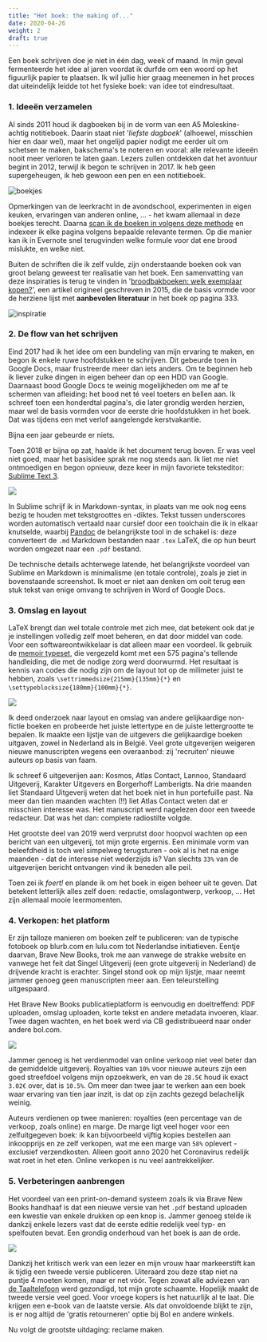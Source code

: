 ```yaml
---
title: "Het boek: the making of..."
date: 2020-04-26
weight: 2
draft: true
---
```


<style>
#body img {
    border: 1px solid grey;
}
</style>

Een boek schrijven doe je niet in één dag, week of maand. In mijn geval fermenteerde het idee al jaren voordat ik durfde om een woord op het figuurlijk papier te plaatsen. Ik wil jullie hier graag meenemen in het proces dat uiteindelijk leidde tot het fysieke boek: van idee tot eindresultaat.  

### 1. Ideeën verzamelen

Al sinds 2011 houd ik dagboeken bij in de vorm van een A5 Moleskine-achtig notitieboek. Daarin staat niet '_liefste dagboek_' (alhoewel, misschien hier en daar wel), maar het ongelijd papier nodigt me eerder uit om schetsen te maken, bakschema's te noteren en vooral: alle relevante ideeën nooit meer verloren te laten gaan. Lezers zullen ontdekken dat het avontuur begint in 2012, terwijl ik begon te schrijven in 2017. Ik heb geen supergeheugen, ik heb gewoon een pen en een notitieboek.

![boekjes](/images/makingof-boekjes.jpg)

Opmerkingen van de leerkracht in de avondschool, experimenten in eigen keuken, ervaringen van anderen online, ... - het kwam allemaal in deze boekjes terecht. Daarna [scan ik de boeken in volgens deze methode](https://brainbaking.com/post/journaling-in-practice/) en indexeer ik elke pagina volgens bepaalde relevante termen. Op die manier kan ik in Evernote snel terugvinden welke formule voor dat ene brood mislukte, en welke niet. 

Buiten de schriften die ik zelf vulde, zijn onderstaande boeken ook van groot belang geweest ter realisatie van het boek. Een samenvatting van deze inspiraties is terug te vinden in '[broodbakboeken: welk exemplaar kopen?](/brood-bak-boeken-welk-exemplaar-kopen-1/)', een artikel origineel geschreven in 2015, die de basis vormde voor de herziene lijst met **aanbevolen literatuur** in het boek op pagina 333. 

![inspiratie](/images/makingof-inspiratie.jpg)

### 2. De flow van het schrijven

Eind 2017 had ik het idee om een bundeling van mijn ervaring te maken, en begon ik enkele ruwe hoofdstukken te schrijven. Dit gebeurde toen in Google Docs, maar frustreerde meer dan iets anders. Om te beginnen heb ik liever zulke dingen in eigen beheer dan op een HDD van Google. Daarnaast bood Google Docs te weinig mogelijkheden om me af te schermen van afleiding: het bood net té veel toeters en bellen aan. Ik schreef toen een honderdtal pagina's, die later grondig werden herzien, maar wel de basis vormden voor de eerste drie hoofdstukken in het boek. Dat was tijdens een met verlof aangelengde kerstvakantie.

Bijna een jaar gebeurde er niets.

Toen 2018 er bijna op zat, haalde ik het document terug boven. Er was veel niet goed, maar het basisidee sprak me nog steeds aan. Ik liet me niet ontmoedigen en begon opnieuw, deze keer in mijn favoriete teksteditor: [Sublime Text 3](https://www.sublimetext.com/3). 

![](/images/makingof-schrijven.png)

In Sublime schrijf ik in Markdown-syntax, in plaats van me ook nog eens bezig te houden met tekstgroottes en -diktes. Tekst tussen underscores worden automatisch vertaald naar cursief door een toolchain die ik in elkaar knutselde, waarbij [Pandoc](https://pandoc.org/) de belangrijkste tool in de schakel is: deze converteert de `.md` Markdown bestanden naar `.tex` LaTeX, die op hun beurt worden omgezet naar een `.pdf` bestand.

De technische details achterwege latende, het belangrijkste voordeel van Sublime en Markdown is minimalisme (en totale controle), zoals je ziet in bovenstaande screenshot. Ik moet er niet aan denken om ooit terug een stuk tekst van enige omvang te schrijven in Word of Google Docs. 

### 3. Omslag en layout

LaTeX brengt dan wel totale controle met zich mee, dat betekent ook dat je je instellingen volledig zelf moet beheren, en dat door middel van code. Voor een softwareontwikkelaar  is dat alleen maar een voordeel. Ik gebruik de [memoir typeset](https://www.ctan.org/pkg/memoir), die vergezeld komt met een 575 pagina's tellende handleiding, die met de nodige zorg werd doorwurmd. Het resultaat is kennis van codes die nodig zijn om de layout tot op de milimeter juist te hebben, zoals `\settrimmedsize{215mm}{135mm}{*}` en `\settypeblocksize{180mm}{100mm}{*}`.

![](/images/makingof-layout.jpg)

Ik deed onderzoek naar layout en omslag van andere gelijkaardige non-fictie boeken en probeerde het juiste lettertype en de juiste lettergrootte te bepalen. Ik maakte een lijstje van de uitgevers die gelijkaardige boeken uitgaven, zowel in Nederland als in België. Veel grote uitgeverijen weigeren nieuwe manuscripten wegens een overaanbod: zij 'recruiten' nieuwe auteurs op basis van faam. 

Ik schreef 6 uitgeverijen aan: Kosmos, Atlas Contact, Lannoo, Standaard Uitgeverij, Karakter Uitgevers en Borgerhoff Lamberigts. Na drie maanden liet Standaard Uitgeverij weten dat het boek niet in hun portefuille past. Na meer dan tien maanden wachten (!!) liet Atlas Contact weten dat er misschien interesse was. Het manuscript werd nagelezen door een tweede redacteur. Dat was het dan: complete radiostilte volgde. 

Het grootste deel van 2019 werd verprutst door hoopvol wachten op een bericht van een uitgeverij, tot mijn grote ergernis. Een minimale vorm van beleefdheid is toch wel simpelweg terugsturen - ook al is het na enige maanden - dat de interesse niet wederzijds is? Van slechts `33%` van de uitgeverijen bericht ontvangen vind ik beneden alle peil. 

Toen zei ik _foert!_ en plande ik om het boek in eigen beheer uit te geven. Dat betekent letterlijk alles zelf doen: redactie, omslagontwerp, verkoop, ... Het zijn allemaal mooie leermomenten. 

### 4. Verkopen: het platform

Er zijn talloze manieren om boeken zelf te publiceren: van de typische fotoboek op blurb.com en lulu.com tot Nederlandse initiatieven. Eentje daarvan, Brave New Books, trok me aan vanwege de strakke website en vanwege het feit dat Singel Uitgeverij (een grote uitgeverij in Nederland) de drijvende kracht is erachter. Singel stond ook op mijn lijstje, maar neemt jammer genoeg geen manuscripten meer aan. Een teleurstelling uitgespaard. 

Het Brave New Books publicatieplatform is eenvoudig en doeltreffend: PDF uploaden, omslag uploaden, korte tekst en andere metadata invoeren, klaar. Twee dagen wachten, en het boek werd via CB gedistribueerd naar onder andere bol.com. 

![](/images/makingof-platform.png)

Jammer genoeg is het verdienmodel van online verkoop niet veel beter dan de gemiddelde uitgeverij. Royalties van `10%` voor nieuwe auteurs zijn een goed streefdoel volgens mijn opzoekwerk, en van de `28.5€` houd ik exact `3.02€` over, dat is `10.5%`. Om meer dan twee jaar te werken aan een boek waar ervaring van tien jaar inzit, is dat op zijn zachts gezegd belachelijk weinig. 

Auteurs verdienen op twee manieren: royalties (een percentage van de verkoop, zoals online) en marge. De marge ligt veel hoger voor een zelfuitgegeven boek: ik kan bijvoorbeeld vijftig kopies bestellen aan inkoopprijs en ze zelf verkopen, wat me een marge van `58%` oplevert - exclusief verzendkosten. Alleen gooit anno 2020 het Coronavirus redelijk wat roet in het eten. Online verkopen is nu veel aantrekkelijker. 

### 5. Verbeteringen aanbrengen

Het voordeel van een print-on-demand systeem zoals ik via Brave New Books handhaaf is dat een nieuwe versie van het `.pdf` bestand uploaden een kwestie van enkele drukken op een knop is. Jammer genoeg stelde ik dankzij enkele lezers vast dat de eerste editie redelijk veel typ- en spelfouten bevat. Een grondig onderhoud van het boek is aan de orde.

![](/images/makingof-verbeterwerk.jpg)

Dankzij het kritisch werk van een lezer en mijn vrouw haar markeerstift kan ik tijdig een tweede versie publiceren. Uiteraard zou deze stap niet na puntje 4 moeten komen, maar er net vóór. Tegen zowat alle adviezen van [de Taaltelefoon](https://www.taaltelefoon.be/hij-hij-of-zij) werd gezondigd, tot mijn grote schaamte. Hopelijk maakt de tweede versie veel goed. Voor vroege kopers is het natuurlijk al te laat. Die krijgen een e-book van de laatste versie. Als dat onvoldoende blijkt te zijn, is er nog altijd de 'gratis retourneren' optie bij Bol en andere winkels. 

Nu volgt de grootste uitdaging: reclame maken. 
